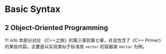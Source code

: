 # Basic Syntax

## 2 Object-Oriented Programming

!!! info
本部分对应 《C++之旅》的第三章到第七章，并且包含了《C++ Primer》的某些内容。主要是以实现类似于标准库 `vector` 的容器类 `Vector` 为例。



